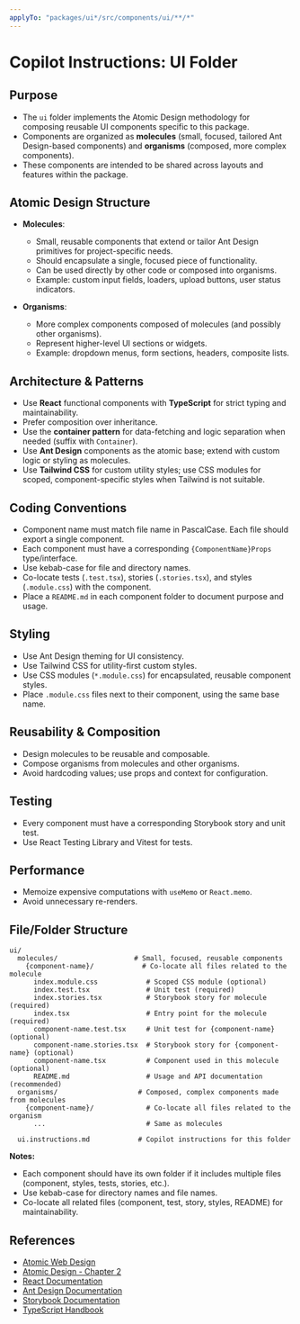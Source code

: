 ```yaml
---
applyTo: "packages/ui*/src/components/ui/**/*"
---
```


# Copilot Instructions: UI Folder

## Purpose

- The `ui` folder implements the Atomic Design methodology for composing reusable UI components specific to this package.
- Components are organized as **molecules** (small, focused, tailored Ant Design-based components) and **organisms** (composed, more complex components).
- These components are intended to be shared across layouts and features within the package.

## Atomic Design Structure

- **Molecules**:  
  - Small, reusable components that extend or tailor Ant Design primitives for project-specific needs.
  - Should encapsulate a single, focused piece of functionality.
  - Can be used directly by other code or composed into organisms.
  - Example: custom input fields, loaders, upload buttons, user status indicators.

- **Organisms**:  
  - More complex components composed of molecules (and possibly other organisms).
  - Represent higher-level UI sections or widgets.
  - Example: dropdown menus, form sections, headers, composite lists.

## Architecture & Patterns

- Use **React** functional components with **TypeScript** for strict typing and maintainability.
- Prefer composition over inheritance.
- Use the **container pattern** for data-fetching and logic separation when needed (suffix with `Container`).
- Use **Ant Design** components as the atomic base; extend with custom logic or styling as molecules.
- Use **Tailwind CSS** for custom utility styles; use CSS modules for scoped, component-specific styles when Tailwind is not suitable.

## Coding Conventions

- Component name must match file name in PascalCase. Each file should export a single component.
- Each component must have a corresponding `{ComponentName}Props` type/interface.
- Use kebab-case for file and directory names.
- Co-locate tests (`.test.tsx`), stories (`.stories.tsx`), and styles (`.module.css`) with the component.
- Place a `README.md` in each component folder to document purpose and usage.

## Styling

- Use Ant Design theming for UI consistency.
- Use Tailwind CSS for utility-first custom styles.
- Use CSS modules (`*.module.css`) for encapsulated, reusable component styles.
- Place `.module.css` files next to their component, using the same base name.

## Reusability & Composition

- Design molecules to be reusable and composable.
- Compose organisms from molecules and other organisms.
- Avoid hardcoding values; use props and context for configuration.

## Testing

- Every component must have a corresponding Storybook story and unit test.
- Use React Testing Library and Vitest for tests.

## Performance

- Memoize expensive computations with `useMemo` or `React.memo`.
- Avoid unnecessary re-renders.

## File/Folder Structure


```
ui/
  molecules/                   # Small, focused, reusable components
    {component-name}/            # Co-locate all files related to the molecule
      index.module.css            # Scoped CSS module (optional)
      index.test.tsx              # Unit test (required)
      index.stories.tsx           # Storybook story for molecule (required)
      index.tsx                   # Entry point for the molecule (required)
      component-name.test.tsx     # Unit test for {component-name} (optional)
      component-name.stories.tsx  # Storybook story for {component-name} (optional)
      component-name.tsx          # Component used in this molecule (optional)
      README.md                   # Usage and API documentation (recommended)
  organisms/                    # Composed, complex components made from molecules
    {component-name}/             # Co-locate all files related to the organism
      ...                         # Same as molecules

  ui.instructions.md            # Copilot instructions for this folder
```

**Notes:**
- Each component should have its own folder if it includes multiple files (component, styles, tests, stories, etc.).
- Use kebab-case for directory names and file names.
- Co-locate all related files (component, test, story, styles, README) for maintainability.

## References

- [Atomic Web Design](https://bradfrost.com/blog/post/atomic-web-design/)
- [Atomic Design - Chapter 2](https://atomicdesign.bradfrost.com/chapter-2/)
- [React Documentation](https://react.dev/)
- [Ant Design Documentation](https://ant.design/docs/react/introduce)
- [Storybook Documentation](https://storybook.js.org/docs/react/get-started/introduction)
- [TypeScript Handbook](https://www.typescriptlang.org/docs/)
